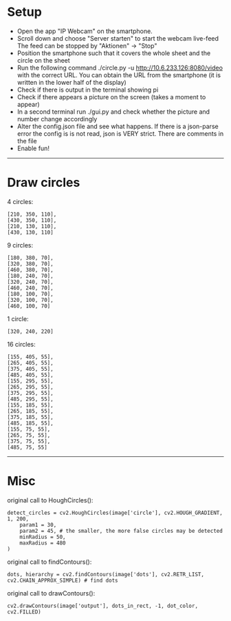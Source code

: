 # Setup


* Open the app "IP Webcam" on the smartphone.
* Scroll down and choose "Server starten" to start the webcam live-feed
   The feed can be stopped by "Aktionen" -> "Stop"
* Position the smartphone such that it covers the whole sheet and the circle on the sheet
* Run the following command
    ./circle.py -u http://10.6.233.126:8080/video
with the correct URL. You can obtain the URL from the smartphone (it is written in the lower half of the display)
* Check if there is output in the terminal showing pi
* Check if there appears a picture on the screen (takes a moment to appear)
* In a second terminal run
    ./gui.py
and check whether the picture and number change accordingly
* Alter the config.json file and see what happens. If there is a json-parse error the config is is not read, json is VERY strict. There are comments in the file
* Enable fun!

---

# Draw circles

4 circles:

    [210, 350, 110],
    [430, 350, 110],
    [210, 130, 110],
    [430, 130, 110]

9 circles:

    [180, 380, 70],
    [320, 380, 70],
    [460, 380, 70],
    [180, 240, 70],
    [320, 240, 70],
    [460, 240, 70],
    [180, 100, 70],
    [320, 100, 70],
    [460, 100, 70]

1 circle:

    [320, 240, 220]

16 circles:

    [155, 405, 55],
    [265, 405, 55],
    [375, 405, 55],
    [485, 405, 55],
    [155, 295, 55],
    [265, 295, 55],
    [375, 295, 55],
    [485, 295, 55],
    [155, 185, 55],
    [265, 185, 55],
    [375, 185, 55],
    [485, 185, 55],
    [155, 75, 55],
    [265, 75, 55],
    [375, 75, 55],
    [485, 75, 55]

---

# Misc

original call to HoughCircles():

    detect_circles = cv2.HoughCircles(image['circle'], cv2.HOUGH_GRADIENT, 1, 200,
        param1 = 30,
        param2 = 45, # the smaller, the more false circles may be detected
        minRadius = 50,
        maxRadius = 480
    )

original call to findContours():

    dots, hierarchy = cv2.findContours(image['dots'], cv2.RETR_LIST, cv2.CHAIN_APPROX_SIMPLE) # find dots

original call to drawContours():

    cv2.drawContours(image['output'], dots_in_rect, -1, dot_color, cv2.FILLED)
